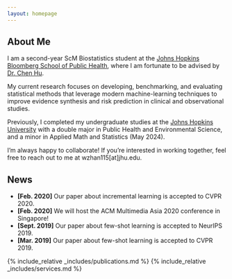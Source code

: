 ```yaml
---
layout: homepage
---
```


## About Me

I am a second-year ScM Biostatistics student at the [Johns Hopkins Bloomberg School of Public Health](https://publichealth.jhu.edu/), where I am fortunate to be advised by [Dr. Chen Hu](https://profiles.hopkinsmedicine.org/provider/chen-hu/2777794).

My current research focuses on developing, benchmarking, and evaluating statistical methods that leverage modern machine-learning techniques to improve evidence synthesis and risk prediction in clinical and observational studies.

Previously, I completed my undergraduate studies at the [Johns Hopkins University](https://www.jhu.edu/) with a double major in Public Health and Environmental Science, and a minor in Applied Math and Statistics (May 2024).

I’m always happy to collaborate! If you’re interested in working together, feel free to reach out to me at wzhan115[at]jhu.edu.

## News

- **[Feb. 2020]** Our paper about incremental learning is accepted to CVPR 2020.
- **[Feb. 2020]** We will host the ACM Multimedia Asia 2020 conference in Singapore!
- **[Sept. 2019]** Our paper about few-shot learning is accepted to NeurIPS 2019.
- **[Mar. 2019]** Our paper about few-shot learning is accepted to CVPR 2019.

{% include_relative _includes/publications.md %}
{% include_relative _includes/services.md %}


